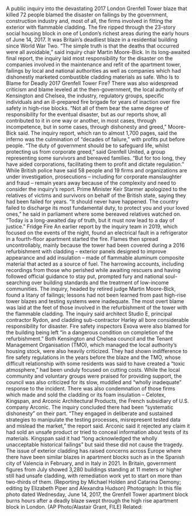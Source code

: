 A public inquiry into the devastating 2017 London Grenfell Tower blaze that killed 72 people blamed the disaster on failings by the government, construction industry and, most of all, the firms involved in fitting the exterior with flammable cladding.
The fire ripped through the 23-story social housing block in one of London’s richest areas during the early hours of June 14, 2017. It was Britain’s deadliest blaze in a residential building since World War Two.
“The simple truth is that the deaths that occurred were all avoidable,” said inquiry chair Martin Moore-Bick.
In its long-awaited final report, the inquiry laid most responsibility for the disaster on the companies involved in the maintenance and refit of the apartment tower, failings by local and national authorities as well as companies which had dishonestly marketed combustible cladding materials as safe.
Who Is to Blame for Deadly 2017 Grenfell Tower Fire?
There was also widespread criticism and blame leveled at the then-government, the local authority of Kensington and Chelsea, the industry, regulatory groups, specific individuals and an ill-prepared fire brigade for years of inaction over fire safety in high-rise blocks.
“Not all of them bear the same degree of responsibility for the eventual disaster, but as our reports show, all contributed to it in one way or another, in most cases, through incompetence, but in some cases, through dishonesty and greed,” Moore-Bick said.
The inquiry report, which ran to almost 1,700 pages, said the inferno was the culmination of “decades of failure,” with profits put before people.
“The duty of government should be to safeguard life, whilst protecting us from corporate greed,” said Grenfell United, a group representing some survivors and bereaved families.
“But for too long, they have aided corporations, facilitating them to profit and dictate regulation.”
While British police have said 58 people and 19 firms and organizations are under investigation, prosecutions – including for corporate manslaughter and fraud – remain years away because of the complexity and need to consider the inquiry’s report.
Prime Minister Keir Starmer apologized to the relatives of victims and survivors on behalf of the British state, saying they had been failed for years.
“It should never have happened. The country failed to discharge its most fundamental duty, to protect you and your loved ones,” he said in parliament where some bereaved relatives watched on. “Today is a long-awaited day of truth, but it must now lead to a day of justice.”
Fridge Fire
An earlier report by the inquiry team in 2019, which focused on the events of the night, found an electrical fault in a refrigerator in a fourth-floor apartment started the fire.
Flames then spread uncontrollably, mainly because the tower had been covered during a 2016 refurbishment with cladding – exterior panels designed to improve appearance and add insulation – made of flammable aluminum composite material that acted as a source of fuel.
The harrowing accounts, including recordings from those who perished while awaiting rescuers and having followed official guidance to stay put, prompted fury and national soul-searching over building standards and the treatment of low-income communities.
The inquiry, headed by retired judge Martin Moore-Bick, found a litany of failings; lessons had not been learned from past high-rise tower blazes and testing systems were inadequate.
The most overt blame was laid at the feet of those involved in the refurbishment of the tower with the flammable cladding. The inquiry said architect Studio E, principal contractor Rydon, and cladding sub-contractor Harley all bore considerable responsibility for disaster.
Fire safety inspectors Exova were also blamed for the building being left “in a dangerous condition on completion of the refurbishment.”
Both Kensington and Chelsea council and the Tenant Management Organisation (TMO), which managed the local authority’s housing stock, were also heavily criticized.
They had shown indifference to fire safety regulations in the years before the blaze and the TMO, whose difficult relationship with some residents was said to have created a “toxic atmosphere,” had been unduly focused on cutting costs.
While the local community and voluntary groups were praised for providing support, the council was also criticized for its slow, muddled and “wholly inadequate” response to the incident.
There was also condemnation of those firms which made and sold the cladding or its foam insulation – Celotex, Kingspan, and Arconic Architectural Products, the French subsidiary of U.S. company Arconic. The inquiry concluded there had been “systematic dishonesty” on their part.
“They engaged in deliberate and sustained strategies to manipulate the testing processes, misrepresent tested data and mislead the market,” the report said.
Arconic said it rejected any claim it had sold an unsafe product or tried to conceal information about tests of its materials. Kingspan said it had “long acknowledged the wholly unacceptable historical failings” but said these did not cause the tragedy.
The issue of exterior cladding has raised concerns across Europe where there have been similar blazes in apartment blocks such as in the Spanish city of Valencia in February, and in Italy in 2021.
In Britain, government figures from July showed 3,280 buildings standing at 11 meters or higher still had unsafe cladding, with remediation work yet to start on more than two-thirds of them.
(Reporting by Michael Holden and Catarina Demony; editing by Elizabeth Piper and Alexandra Hudson)
Photograph: In this file photo dated Wednesday, June 14, 2017, the Grenfell Tower apartment block burns hours after a deadly blaze swept through the high rise apartment block in London. (AP Photo/Alastair Grant, FILE)
Related: